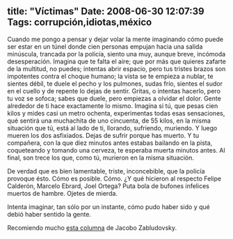 title: "Víctimas"
Date: 2008-06-30 12:07:39
Tags: corrupción,idiotas,méxico
---
Cuando me pongo a pensar y dejar volar la mente imaginando cómo puede ser estar en un túnel donde cien personas empujan hacia una salida minúscula, trancada por la policía, siento una muy, aunque breve, incómoda desesperación. Imagina que te falta el aire; que por más que quieres zafarte de la multitud, no puedes; intentas abrir espacio, pero tus tristes brazos son impotentes contra el choque humano; la vista se te empieza a nublar, te sientes débil, te duele el pecho y los pulmones, sudas frío, sientes el sudor en el cuello y de repente lo dejas de sentir. Gritas, o intentas hacerlo, pero tu voz se sofoca; sabes que duele, pero empiezas a olvidar el dolor. Gente alrededor de ti hace exactamente lo mismo. Imagina si tú, que pesas cien kilos y mides casi un metro ochenta, experimentas todas esas sensaciones, qué sentirá una muchachita de uno cincuenta, de 55 kilos, en la misma situación que tú, está al lado de ti, llorando, sufriendo, muriendo. Y luego mueren los dos asfixiados. Dejas de sufrir porque has muerto. Y tu compañera, con la que diez minutos antes estabas bailando en la pista, coqueteando y tomando una cerveza, te esperaba muerta minutos antes. Al final, son trece los que, como tú, murieron en la misma situación.

De verdad que es bien lamentable, triste, inconcebible, que la policía provoque ésto. Cómo es posible. Cómo. ¿Y qué hicieron al respecto Felipe Calderón, Marcelo Ebrard, Joel Ortega? Puta bola de bufones infelices muertos de hambre. Ojetes de mierda.

Intenta imaginar, tan sólo por un instante, cómo pudo haber sido y qué debió haber sentido la gente.

Recomiendo mucho <a href="http://www.eluniversal.com.mx/columnas/72238.html">esta columna</a> de Jacobo Zabludovsky.